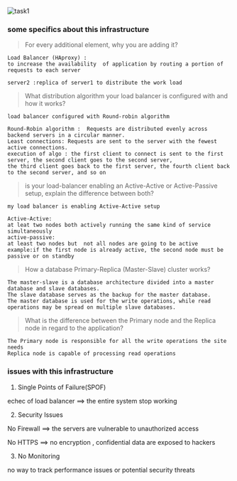 ![task1](https://i.postimg.cc/qMdXd29W/1-distributed-web-infrastructure.png  "Distributed_web_infrastructure")

### some specifics about this infrastructure


> For every additional element, why you are adding it?

```
Load Balancer (HAproxy) : 
to increase the availability  of application by routing a portion of requests to each server

server2 :replica of server1 to distribute the work load

```

> What distribution algorithm your load balancer is configured with and how it works?

```
load balancer configured with Round-robin algorithm

Round-Robin algorithm :  Requests are distributed evenly across backend servers in a circular manner.
Least connections: Requests are sent to the server with the fewest active connections.
execution of algo : the first client to connect is sent to the first server, the second client goes to the second server,
the third client goes back to the first server, the fourth client back to the second server, and so on

```


> is  your load-balancer enabling an Active-Active or Active-Passive setup, explain the difference between both?

```
my load balancer is enabling Active-Active setup 

Active-Active:
at leat two nodes both actively running the same kind of service simultaneously
active-passive:
at least two nodes but  not all nodes are going to be active
example:if the first node is already active, the second node must be passive or on standby

```


> How a database Primary-Replica (Master-Slave) cluster works?

```
The master-slave is a database architecture divided into a master database and slave databases. 
The slave database serves as the backup for the master database. 
The master database is used for the write operations, while read operations may be spread on multiple slave databases.
```

> What is the difference between the Primary node and the Replica node in regard to the application?

```
The Primary node is responsible for all the write operations the site needs
Replica node is capable of processing read operations
```

### issues with this infrastructure

1. Single Points of Failure(SPOF)

echec of load balancer ==> the entire system stop working

2. Security Issues

No Firewall ==>  the servers are vulnerable to unauthorized access

No HTTPS  ==> no encryption , confidential data are exposed  to hackers

3. No Monitoring
 
no way to track  performance issues or potential security threats


